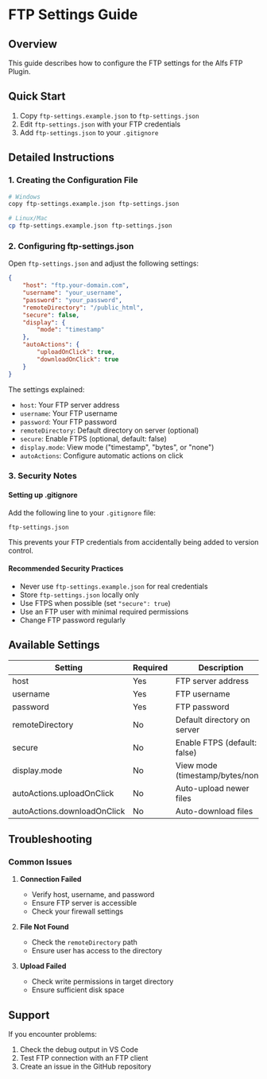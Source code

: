 # FTP Settings Guide

## Overview
This guide describes how to configure the FTP settings for the Alfs FTP Plugin.

## Quick Start
1. Copy `ftp-settings.example.json` to `ftp-settings.json`
2. Edit `ftp-settings.json` with your FTP credentials
3. Add `ftp-settings.json` to your `.gitignore`

## Detailed Instructions

### 1. Creating the Configuration File
```bash
# Windows
copy ftp-settings.example.json ftp-settings.json

# Linux/Mac
cp ftp-settings.example.json ftp-settings.json
```

### 2. Configuring ftp-settings.json
Open `ftp-settings.json` and adjust the following settings:

```json
{
    "host": "ftp.your-domain.com",
    "username": "your_username",
    "password": "your_password",
    "remoteDirectory": "/public_html",
    "secure": false,
    "display": {
        "mode": "timestamp"
    },
    "autoActions": {
        "uploadOnClick": true,
        "downloadOnClick": true
    }
}
```

The settings explained:
- `host`: Your FTP server address
- `username`: Your FTP username
- `password`: Your FTP password
- `remoteDirectory`: Default directory on server (optional)
- `secure`: Enable FTPS (optional, default: false)
- `display.mode`: View mode ("timestamp", "bytes", or "none")
- `autoActions`: Configure automatic actions on click

### 3. Security Notes

#### Setting up .gitignore
Add the following line to your `.gitignore` file:
```
ftp-settings.json
```

This prevents your FTP credentials from accidentally being added to version control.

#### Recommended Security Practices
- Never use `ftp-settings.example.json` for real credentials
- Store `ftp-settings.json` locally only
- Use FTPS when possible (set `"secure": true`)
- Use an FTP user with minimal required permissions
- Change FTP password regularly

## Available Settings

| Setting | Required | Description |
|---------|----------|-------------|
| host | Yes | FTP server address |
| username | Yes | FTP username |
| password | Yes | FTP password |
| remoteDirectory | No | Default directory on server |
| secure | No | Enable FTPS (default: false) |
| display.mode | No | View mode (timestamp/bytes/none) |
| autoActions.uploadOnClick | No | Auto-upload newer files |
| autoActions.downloadOnClick | No | Auto-download files |

## Troubleshooting

### Common Issues

1. **Connection Failed**
   - Verify host, username, and password
   - Ensure FTP server is accessible
   - Check your firewall settings

2. **File Not Found**
   - Check the `remoteDirectory` path
   - Ensure user has access to the directory

3. **Upload Failed**
   - Check write permissions in target directory
   - Ensure sufficient disk space

## Support
If you encounter problems:
1. Check the debug output in VS Code
2. Test FTP connection with an FTP client
3. Create an issue in the GitHub repository 